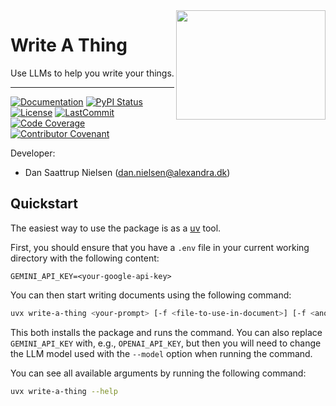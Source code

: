 <a href="https://github.com/alexandrainst/write_a_thing">
<img
    src="https://filedn.com/lRBwPhPxgV74tO0rDoe8SpH/alexandra/alexandra-logo.jpeg"
	width="239"
	height="175"
	align="right"
/>
</a>

# Write A Thing

Use LLMs to help you write your things.

______________________________________________________________________
[![Documentation](https://img.shields.io/badge/docs-passing-green)](https://alexandrainst.github.io/write_a_thing)
[![PyPI Status](https://badge.fury.io/py/write_a_thing.svg)](https://pypi.org/project/write_a_thing/)
[![License](https://img.shields.io/github/license/alexandrainst/write_a_thing)](https://github.com/alexandrainst/write_a_thing/blob/main/LICENSE)
[![LastCommit](https://img.shields.io/github/last-commit/alexandrainst/write_a_thing)](https://github.com/alexandrainst/write_a_thing/commits/main)
[![Code Coverage](https://img.shields.io/badge/Coverage-53%25-orange.svg)](https://github.com/alexandrainst/write_a_thing/tree/main/tests)
[![Contributor Covenant](https://img.shields.io/badge/Contributor%20Covenant-2.0-4baaaa.svg)](https://github.com/alexandrainst/write_a_thing/blob/main/CODE_OF_CONDUCT.md)

Developer:

- Dan Saattrup Nielsen (dan.nielsen@alexandra.dk)


## Quickstart

The easiest way to use the package is as a
[uv](https://docs.astral.sh/uv/getting-started/installation/) tool.

First, you should ensure that you have a `.env` file in your current working directory
with the following content:

```env
GEMINI_API_KEY=<your-google-api-key>
```

You can then start writing documents using the following command:

```bash
uvx write-a-thing <your-prompt> [-f <file-to-use-in-document>] [-f <another-file-to-use-in-document>]
```

This both installs the package and runs the command. You can also replace
`GEMINI_API_KEY` with, e.g., `OPENAI_API_KEY`, but then you will need to change the LLM
model used with the `--model` option when running the command.

You can see all available arguments by running the following command:

```bash
uvx write-a-thing --help
```
